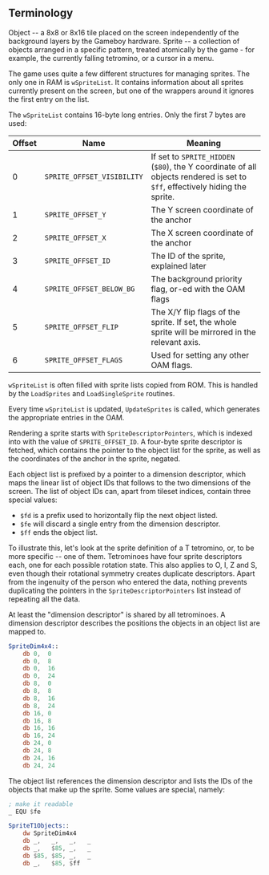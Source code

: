 ## Terminology

Object -- a 8x8 or 8x16 tile placed on the screen independently of the background layers by the Gameboy hardware.
Sprite -- a collection of objects arranged in a specific pattern, treated atomically by the game - for example,
the currently falling tetromino, or a cursor in a menu.

The game uses quite a few different structures for managing sprites. The only one in RAM is `wSpriteList`. It contains
information about all sprites currently present on the screen, but one of the wrappers around it ignores the first
entry on the list.

The `wSpriteList` contains 16-byte long entries. Only the first 7 bytes are used:

| Offset | Name                       | Meaning                                                                                                                     |
|--------|----------------------------|-----------------------------------------------------------------------------------------------------------------------------|
| 0      | `SPRITE_OFFSET_VISIBILITY` | If set to `SPRITE_HIDDEN` (`$80`), the Y coordinate of all objects rendered is set to `$ff`, effectively hiding the sprite. |
| 1      | `SPRITE_OFFSET_Y`          | The Y screen coordinate of the anchor                                                                                       |
| 2      | `SPRITE_OFFSET_X`          | The X screen coordinate of the anchor                                                                                       |
| 3      | `SPRITE_OFFSET_ID`         | The ID of the sprite, explained later                                                                                       |
| 4      | `SPRITE_OFFSET_BELOW_BG`   | The background priority flag, or-ed with the OAM flags                                                                      |
| 5      | `SPRITE_OFFSET_FLIP`       | The X/Y flip flags of the sprite. If set, the whole sprite will be mirrored in the relevant axis.                           |
| 6      | `SPRITE_OFFSET_FLAGS`      | Used for setting any other OAM flags.                                                                                       |

`wSpriteList` is often filled with sprite lists copied from ROM. This is handled by the `LoadSprites`
and `LoadSingleSprite` routines.

Every time `wSpriteList` is updated, `UpdateSprites` is called, which generates the appropriate entries in the OAM.

Rendering a sprite starts with `SpriteDescriptorPointers`, which is indexed into with the value of `SPRITE_OFFSET_ID`.
A four-byte sprite descriptor is fetched, which contains the pointer to the object list for the sprite, as well as
the coordinates of the anchor in the sprite, negated.

Each object list is prefixed by a pointer to a dimension descriptor, which maps the linear list of object IDs
that follows to the two dimensions of the screen. The list of object IDs can, apart from tileset indices,
contain three special values:

 - `$fd` is a prefix used to horizontally flip the next object listed.
 - `$fe` will discard a single entry from the dimension descriptor.
 - `$ff` ends the object list.

To illustrate this, let's look at the sprite definition of a T tetromino, or, to be more specific -- one of them.
Tetrominoes have four sprite descriptors each, one for each possible rotation state. This also applies
to O, I, Z and S, even though their rotational symmetry creates duplicate descriptors. Apart from
the ingenuity of the person who entered the data, nothing prevents duplicating the pointers in the
`SpriteDescriptorPointers` list instead of repeating all the data.

At least the "dimension descriptor" is shared by all tetrominoes. A dimension descriptor describes
the positions the objects in an object list are mapped to.

```asm
SpriteDim4x4::
	db 0,  0
	db 0,  8
	db 0,  16
	db 0,  24
	db 8,  0
	db 8,  8
	db 8,  16
	db 8,  24
	db 16, 0
	db 16, 8
	db 16, 16
	db 16, 24
	db 24, 0
	db 24, 8
	db 24, 16
	db 24, 24
```

The object list references the dimension descriptor and lists the IDs of the objects that make up
the sprite. Some values are special, namely:

```asm
; make it readable
_ EQU $fe

SpriteT1Objects::
	dw SpriteDim4x4
	db _,   _,   _,   _
	db _,   $85, _,   _
	db $85, $85, _,   _
	db _,   $85, $ff
```


